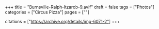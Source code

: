 +++
title = "Burnsville-Ralph-Itzarob-9.avif"
draft = false
tags = ["Photos"]
categories = ["Circus Pizza"]
pages = [""]

citations = ["https://archive.org/details/img-6071-2"]
+++
